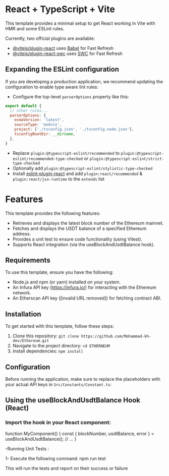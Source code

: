 # React + TypeScript + Vite

This template provides a minimal setup to get React working in Vite with HMR and some ESLint rules.

Currently, two official plugins are available:

- [@vitejs/plugin-react](https://github.com/vitejs/vite-plugin-react/blob/main/packages/plugin-react/README.md) uses [Babel](https://babeljs.io/) for Fast Refresh
- [@vitejs/plugin-react-swc](https://github.com/vitejs/vite-plugin-react-swc) uses [SWC](https://swc.rs/) for Fast Refresh

## Expanding the ESLint configuration

If you are developing a production application, we recommend updating the configuration to enable type aware lint rules:

- Configure the top-level `parserOptions` property like this:

```js
export default {
  // other rules...
  parserOptions: {
    ecmaVersion: 'latest',
    sourceType: 'module',
    project: ['./tsconfig.json', './tsconfig.node.json'],
    tsconfigRootDir: __dirname,
  },
}
```

- Replace `plugin:@typescript-eslint/recommended` to `plugin:@typescript-eslint/recommended-type-checked` or `plugin:@typescript-eslint/strict-type-checked`
- Optionally add `plugin:@typescript-eslint/stylistic-type-checked`
- Install [eslint-plugin-react](https://github.com/jsx-eslint/eslint-plugin-react) and add `plugin:react/recommended` & `plugin:react/jsx-runtime` to the `extends` list
# Features

This template provides the following features:

- Retrieves and displays the latest block number of the Ethereum mainnet.
- Fetches and displays the USDT balance of a specified Ethereum address.
- Provides a unit test to ensure code functionality (using Vitest).
- Supports React integration (via the useBlockAndUsdtBalance hook).

## Requirements

To use this template, ensure you have the following:

- Node.js and npm (or yarn) installed on your system.
- An Infura API key (https://infura.io/) for interacting with the Ethereum network.
- An Etherscan API key ([invalid URL removed]) for fetching contract ABI.

## Installation

To get started with this template, follow these steps:

1. Clone this repository: `git clone https://github.com/Mohammad-kh-dev/Ethereum.git`
2. Navigate to the project directory: `cd ETHERNEUM`
3. Install dependencies: `npm install`

## Configuration

Before running the application, make sure to replace the placeholders with your actual API keys in `Src/Constants/Constant.ts`:


## Using the useBlockAndUsdtBalance Hook (React)

### Import the hook in your React component:
function MyComponent() { const { blockNumber, usdtBalance, error } = useBlockAndUsdtBalance(); // ... }

-Running Unit Tests :

1- Execute the following command: npm run test

This will run the tests and report on their success or failure
